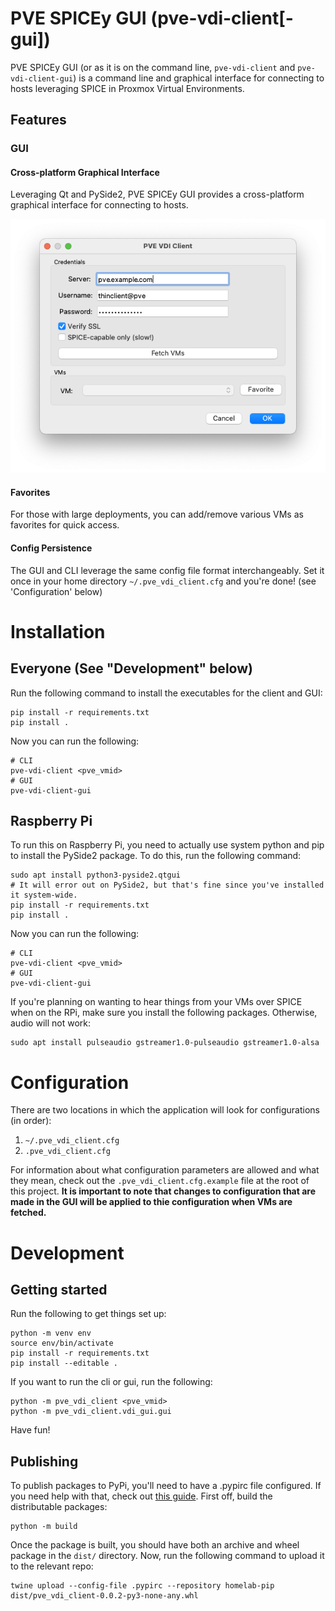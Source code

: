 # PVE SPICEy GUI (pve-vdi-client[-gui])
PVE SPICEy GUI (or as it is on the command line, `pve-vdi-client` and `pve-vdi-client-gui`) is a command line and graphical interface for connecting to hosts leveraging SPICE in Proxmox Virtual Environments.

## Features

### GUI

#### Cross-platform Graphical Interface 
Leveraging Qt and PySide2, PVE SPICEy GUI provides a cross-platform graphical interface for connecting to hosts.

![Mac OS GUI](docs/mac-screenshot.png)

#### Favorites
For those with large deployments, you can add/remove various VMs as favorites for quick access.

#### Config Persistence
The GUI and CLI leverage the same config file format interchangeably. Set it once in your home directory `~/.pve_vdi_client.cfg` and you're done! (see 'Configuration' below)

# Installation

## Everyone (See "Development" below)
Run the following command to install the executables for the client and GUI:

```
pip install -r requirements.txt
pip install .
```

Now you can run the following:

```
# CLI
pve-vdi-client <pve_vmid>
# GUI
pve-vdi-client-gui
```

## Raspberry Pi
To run this on Raspberry Pi, you need to actually use system python and pip to install the PySide2 package. To do this, run the following command:

```
sudo apt install python3-pyside2.qtgui
# It will error out on PySide2, but that's fine since you've installed it system-wide.
pip install -r requirements.txt
pip install .
```

Now you can run the following:

```
# CLI
pve-vdi-client <pve_vmid>
# GUI
pve-vdi-client-gui
```

If you're planning on wanting to hear things from your VMs over SPICE when on the RPi, make sure you install the following packages. Otherwise, audio will not work:

```
sudo apt install pulseaudio gstreamer1.0-pulseaudio gstreamer1.0-alsa
```

# Configuration
There are two locations in which the application will look for configurations (in order):
1. `~/.pve_vdi_client.cfg`
1. `.pve_vdi_client.cfg`

For information about what configuration parameters are allowed and what they mean, check out the `.pve_vdi_client.cfg.example` file at the root of this project. **It is important to note that changes to configuration that are made in the GUI will be applied to thie configuration when VMs are fetched.**

# Development
## Getting started

Run the following to get things set up:

```
python -m venv env
source env/bin/activate
pip install -r requirements.txt
pip install --editable .
```

If you want to run the cli or gui, run the following:

```
python -m pve_vdi_client <pve_vmid>
python -m pve_vdi_client.vdi_gui.gui
```

Have fun!

## Publishing
To publish packages to PyPi, you'll need to have a .pypirc file configured. If you need help with that, check out [this guide](https://packaging.python.org/en/latest/specifications/pypirc/). First off, build the distributable packages:

```
python -m build
```

Once the package is built, you should have both an archive and wheel package in the `dist/` directory. Now, run the following command to upload it to the relevant repo:

```
twine upload --config-file .pypirc --repository homelab-pip dist/pve_vdi_client-0.0.2-py3-none-any.whl
```
